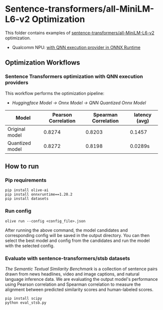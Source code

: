 # Sentence-transformers/all-MiniLM-L6-v2 Optimization

This folder contains examples of [sentence-transformers/all-MiniLM-L6-v2](https://huggingface.co/sentence-transformers/all-MiniLM-L6-v2) optimization.
- Qualcomm NPU: [with QNN execution provider in ONNX Runtime](#sentence-transformers-optimization-with-qnn-execution-providers)

## Optimization Workflows
### Sentence Transformers optimization with QNN execution providers
This workflow performs the optimization pipeline:
- *Huggingface Model -> Onnx Model -> QNN Quantized Onnx Model*

| Model | Pearson Correlation | Spearman Correlation | latency (avg) |
|-|-|-| -|
| Original model |  0.8274 | 0.8203 | 0.1457 |
| Quantized model | 0.8272 | 0.8198 | 0.0289s |

## How to run
### Pip requirements
```
pip install olive-ai
pip install onnxruntime==1.20.2
pip install datasets
```

### Run config
```
olive run --config <config_file>.json
```
After running the above command, the model candidates and corresponding config will be saved in the output directory.
You can then select the best model and config from the candidates and run the model with the selected config.

### Evaluate with sentence-transformers/stsb datasets
*The Semantic Textual Similarity Benchmark* is a collection of sentence pairs drawn from news headlines, video and image captions, and natural language inference data. We are evaluating the output model's performance using Pearson correlation and Spearman correlation to measure the alignment between predicted similarity scores and human-labeled scores.
```
pip install scipy 
python eval_stsb.py
```